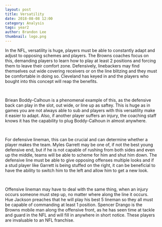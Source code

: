 ```yaml
---
layout: post
title: Versatility
date: 2018-08-08 12:00
category: Analysis
tags: year2
author: Brandon Lee
thumbnail: logo.png
---
```


In the NFL, versatility is huge, players must be able to constantly adapt and adjust to opposing schemes and players. The Browns coaches focus on this, demanding players to learn how to play at least 2 positions and forcing them to leave their comfort zone. Defensively, linebackers may find themselves out wide covering receivers or on the line blitzing and they must be comfortable in doing so. Cleveland has keyed in and the players who bought into this concept will reap the benefits. 

<br>

Briean Boddy-Calhoun is a phenomenal example of this, as the defensive back can play in the slot, out wide, or line up as saftey. This is huge as in games you are not always able to sub and players with this versatility make it easier to adapt. Also, if another player suffers an injury, the coaching staff knows it has the capability to plug Boddy-Calhoun in almost anywhere.

<br>

For defensive lineman, this can be crucial and can determine whether a player makes the team. Myles Garrett may be one of, if not the best young defensive end, but if he is not capable of rushing from both sides and even up the middle, teams will be able to scheme for him and shut him down. The defensive line must be able to give opposing offenses multiple looks and if a stud player like Garrett is being stuffed on the right, it can be beneficial to have the ability to switch him to the left and allow him to get a new look.

<br>

Offensive lineman may have to deal with the same thing, when an injury occurs someone must step up, no matter where along the line it occurs. Hue Jackson preaches that he will play his best 5 lineman so they all must be capable of commanding at least 1 position. Spencer Drango is the Browns mobile man along the offensive front, as he has seen time at tackle and guard in the NFL and will fill in anywhere in short notice. These players are invaluable to an NFL franchise.

